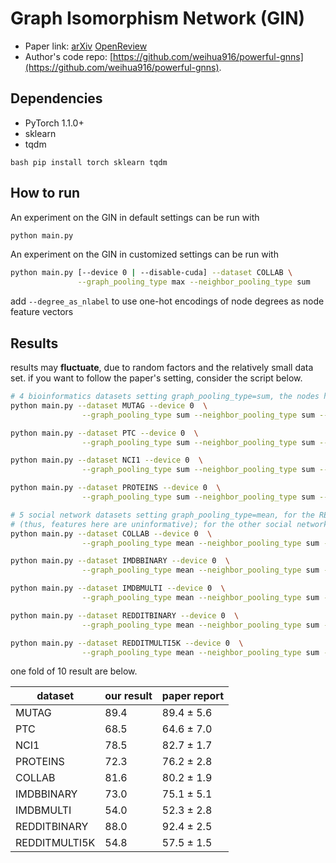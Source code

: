 Graph Isomorphism Network (GIN)
============

- Paper link: [arXiv](https://arxiv.org/abs/1810.00826) [OpenReview](https://openreview.net/forum?id=ryGs6iA5Km) 
- Author's code repo: [https://github.com/weihua916/powerful-gnns](https://github.com/weihua916/powerful-gnns).

Dependencies
------------
- PyTorch 1.1.0+
- sklearn
- tqdm

``bash
pip install torch sklearn tqdm
``

How to run
----------

An experiment on the GIN in default settings can be run with

```bash
python main.py
```

An experiment on the GIN in customized settings can be run with
```bash
python main.py [--device 0 | --disable-cuda] --dataset COLLAB \
               --graph_pooling_type max --neighbor_pooling_type sum
```
add `--degree_as_nlabel` to use one-hot encodings of node degrees as node feature vectors

Results
-------

results may **fluctuate**, due to random factors and the relatively small data set. if you want to follow the paper's setting, consider the script below.

```bash
# 4 bioinformatics datasets setting graph_pooling_type=sum, the nodes have categorical input features 
python main.py --dataset MUTAG --device 0  \
                --graph_pooling_type sum --neighbor_pooling_type sum --filename MUTAG.txt

python main.py --dataset PTC --device 0  \
                --graph_pooling_type sum --neighbor_pooling_type sum --filename PTC.txt

python main.py --dataset NCI1 --device 0  \
                --graph_pooling_type sum --neighbor_pooling_type sum --filename NCI1.txt

python main.py --dataset PROTEINS --device 0  \
                --graph_pooling_type sum --neighbor_pooling_type sum --filename PROTEINS.txt

# 5 social network datasets setting graph_pooling_type=mean, for the REDDIT datasets, we set all node feature vectors to be the same 
# (thus, features here are uninformative); for the other social networks, we use one-hot encodings of node degrees.  
python main.py --dataset COLLAB --device 0  \
                --graph_pooling_type mean --neighbor_pooling_type sum --degree_as_nlabel --filename COLLAB.txt

python main.py --dataset IMDBBINARY --device 0  \
                --graph_pooling_type mean --neighbor_pooling_type sum --degree_as_nlabel --filename IMDBBINARY.txt

python main.py --dataset IMDBMULTI --device 0  \
                --graph_pooling_type mean --neighbor_pooling_type sum --degree_as_nlabel --filename IMDBMULTI.txt

python main.py --dataset REDDITBINARY --device 0  \
                --graph_pooling_type mean --neighbor_pooling_type sum --filename REDDITBINARY.txt --fold_idx 6 --epoch 120

python main.py --dataset REDDITMULTI5K --device 0  \
                --graph_pooling_type mean --neighbor_pooling_type sum --filename REDDITMULTI5K.txt
```

one fold of 10 result are below.

| dataset       | our result | paper report |
| ------------- | ---------- | ------------ |
| MUTAG         | 89.4      | 89.4 ± 5.6   |
| PTC           | 68.5      | 64.6 ± 7.0   |
| NCI1          | 78.5      | 82.7 ± 1.7   |
| PROTEINS      | 72.3      | 76.2 ± 2.8   |
| COLLAB        | 81.6      | 80.2 ± 1.9   |
| IMDBBINARY    | 73.0      | 75.1 ± 5.1   |
| IMDBMULTI     | 54.0      | 52.3 ± 2.8   |
| REDDITBINARY  | 88.0      | 92.4 ± 2.5   |
| REDDITMULTI5K | 54.8      | 57.5 ± 1.5   |

